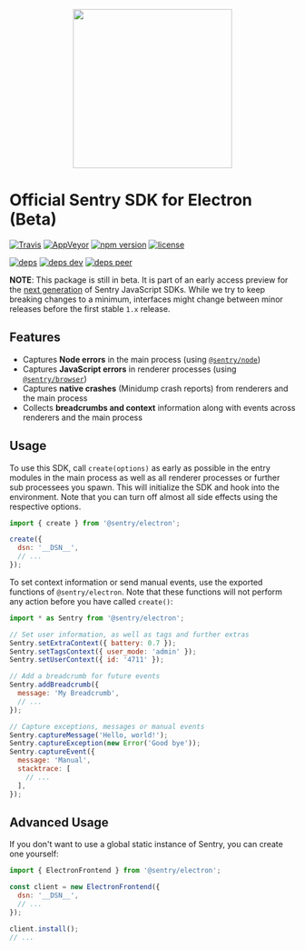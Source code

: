 <p align="center">
  <a href="https://sentry.io" target="_blank" align="center">
    <img src="https://sentry-brand.storage.googleapis.com/sentry-logo-black.png" width="280">
  </a>
  <br />
</p>

# Official Sentry SDK for Electron (Beta)

[![Travis](https://img.shields.io/travis/getsentry/sentry-electron.svg?maxAge=2592000)](https://travis-ci.org/getsentry/sentry-electron)
[![AppVeyor](https://img.shields.io/appveyor/ci/sentry/sentry-electron.svg)](https://ci.appveyor.com/project/sentry/sentry-electron)
[![npm version](https://img.shields.io/npm/v/@sentry/electron.svg)](https://www.npmjs.com/package/@sentry/electron)
[![license](https://img.shields.io/github/license/getsentry/sentry-electron.svg)](https://github.com/getsentry/sentry-electron/blob/master/LICENSE)

[![deps](https://david-dm.org/getsentry/sentry-electron/status.svg)](https://david-dm.org/getsentry/sentry-electron?view=list)
[![deps dev](https://david-dm.org/getsentry/sentry-electron/dev-status.svg)](https://david-dm.org/getsentry/sentry-electron?type=dev&view=list)
[![deps peer](https://david-dm.org/getsentry/sentry-electron/peer-status.svg)](https://david-dm.org/getsentry/sentry-electron?type=peer&view=list)

**NOTE**: This package is still in beta. It is part of an early access preview
for the
[next generation](https://github.com/getsentry/raven-js/tree/next#readme) of
Sentry JavaScript SDKs. While we try to keep breaking changes to a minimum,
interfaces might change between minor releases before the first stable `1.x`
release.

## Features

* Captures **Node errors** in the main process (using
  [`@sentry/node`](https://github.com/getsentry/raven-js/tree/next/packages/node))
* Captures **JavaScript errors** in renderer processes (using
  [`@sentry/browser`](https://github.com/getsentry/raven-js/tree/next/packages/browser))
* Captures **native crashes** (Minidump crash reports) from renderers and the
  main process
* Collects **breadcrumbs and context** information along with events across
  renderers and the main process

## Usage

To use this SDK, call `create(options)` as early as possible in the entry
modules in the main process as well as all renderer processes or further sub
processees you spawn. This will initialize the SDK and hook into the
environment. Note that you can turn off almost all side effects using the
respective options.

```javascript
import { create } from '@sentry/electron';

create({
  dsn: '__DSN__',
  // ...
});
```

To set context information or send manual events, use the exported functions of
`@sentry/electron`. Note that these functions will not perform any action before
you have called `create()`:

```javascript
import * as Sentry from '@sentry/electron';

// Set user information, as well as tags and further extras
Sentry.setExtraContext({ battery: 0.7 });
Sentry.setTagsContext({ user_mode: 'admin' });
Sentry.setUserContext({ id: '4711' });

// Add a breadcrumb for future events
Sentry.addBreadcrumb({
  message: 'My Breadcrumb',
  // ...
});

// Capture exceptions, messages or manual events
Sentry.captureMessage('Hello, world!');
Sentry.captureException(new Error('Good bye'));
Sentry.captureEvent({
  message: 'Manual',
  stacktrace: [
    // ...
  ],
});
```

## Advanced Usage

If you don't want to use a global static instance of Sentry, you can create one
yourself:

```javascript
import { ElectronFrontend } from '@sentry/electron';

const client = new ElectronFrontend({
  dsn: '__DSN__',
  // ...
});

client.install();
// ...
```
